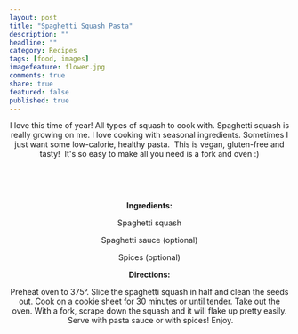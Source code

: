 ```yaml
---
layout: post
title: "Spaghetti Squash Pasta"
description: ""
headline: ""
category: Recipes
tags: [food, images]
imagefeature: flower.jpg
comments: true
share: true
featured: false
published: true
---
```

<p style="text-align: center;">I love this time of year! All types of squash to cook with. Spaghetti squash is really growing on me. I love cooking with seasonal ingredients. Sometimes I just want some low-calorie, healthy pasta.  This is vegan, gluten-free and tasty!  It's so easy to make all you need is a fork and oven :)</p>
<img class="aligncenter" src="http://i1208.photobucket.com/albums/cc370/apegg23/pasta2_zpsbf8b461f.png" alt="" />
<img class="aligncenter" src="http://i1208.photobucket.com/albums/cc370/apegg23/pasta_zps818dda7e.png" alt="" />
<img class="aligncenter" src="http://i1208.photobucket.com/albums/cc370/apegg23/pasta3_zpsa8112ac6.png" alt="" />

&nbsp;
<p style="text-align: center;"><strong>Ingredients:</strong></p>
<p style="text-align: center;">Spaghetti squash</p>
<p style="text-align: center;">Spaghetti sauce (optional)</p>
<p style="text-align: center;">Spices (optional)</p>
<p style="text-align: center;"><strong>Directions:</strong></p>
<p style="text-align: center;">Preheat oven to 375°. Slice the spaghetti squash in half and clean the seeds out. Cook on a cookie sheet for 30 minutes or until tender. Take out the oven. With a fork, scrape down the squash and it will flake up pretty easily.  Serve with pasta sauce or with spices! Enjoy.</p>